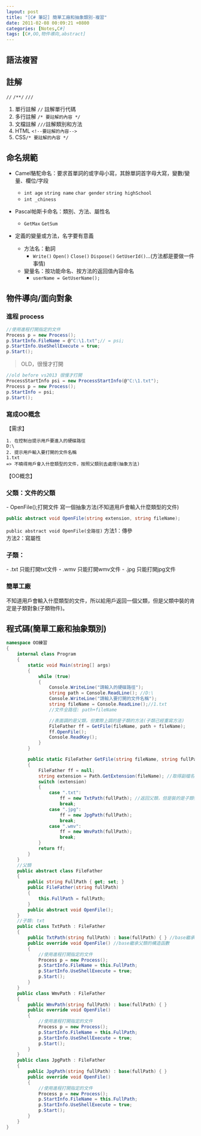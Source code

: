 ```yaml
---
layout: post
title: "[C# 筆記] 簡單工廠和抽象類別-複習"
date: 2011-02-08 00:09:21 +0800
categories: [Notes,C#]
tags: [C#,OO,物件導向,abstract]
---
```


## 語法複習
## 註解
`//` `/**/` `///`
1. 單行註解 `//` 註解單行代碼
2. 多行註解 `/* 要註解的內容 */`
3. 文檔註解 `///`註解類別和方法
4. HTML `<!--要註解的內容-->`
5. CSS`/* 要註解的內容 */`

## 命名規範
- Camel駱駝命名：要求首單詞的或字母小寫，其餘單詞首字母大寫，變數/變量、欄位/字段
    - `int age` `string name` `char gender` `string highSchool` 
    - `int _chiness`
- Pascal帕斯卡命名：類別、方法、屬性名
    - `GetMax` `GetSum`

- 定義的變量或方法，名字要有意義
    - 方法名：動詞
        - `Write()` `Open()` `Close()` `Dispose()` `GetUserId()`...(方法都是要做一件事情)
    - 變量名：按功能命名、按方法的返回值內容命名
        - `userName = GetUserName();`

## 物件導向/面向對象

### 進程 process
```c#
//使用進程打開指定的文件
Process p = new Process();
p.StartInfo.FileName = @"C:\1.txt";// = psi;
p.StartInfo.UseShellExecute = true;
p.Start();
```

> OLD，很慢才打開
```c#
//old before vs2013 很慢才打開
ProcessStartInfo psi = new ProcessStartInfo(@"C:\1.txt");
Process p = new Process();
p.StartInfo = psi;
p.Start();
```

### 寫成OO概念
【需求】

```
1. 在控制台提示用戶要進入的硬碟路徑
D:\
2. 提示用戶輸入要打開的文件名稱
1.txt
=> 不曉得用戶會入什麼類型的文件，按照父類別去處理(抽象方法)
```

【OO概念】
<h3>父類：文件的父類</h3>
- OpenFile();打開文件
寫一個抽象方法(不知道用戶會輸入什麼類型的文件)  

```c#
public abstract void OpenFile(string extension, string fileName);
```

`public abstract void OpenFile(全路徑)` 
方法1：傳參  
方法2：寫屬性  


<h3>子類：</h3>
- .txt 只能打開txt文件
- .wmv 只能打開wmv文件
- .jpg 只能打開jpg文件

<h3>簡單工廠</h3>
不知道用戶會輸入什麼類型的文件，所以給用戶返回一個父類，但是父類中裝的肯定是子類對象(子類物件)。

## 程式碼(簡單工廠和抽象類別)

```c#
namespace OO練習
{
    internal class Program
    {
        static void Main(string[] args)
        {
            while (true)
            {
                Console.WriteLine("請輸入的硬碟路徑");
                string path = Console.ReadLine(); //D:\
                Console.WriteLine("請輸入要打開的文件名稱");
                string fileName = Console.ReadLine();//1.txt
                //文件全路徑: path+fileName

                //表面調的是父類，但實際上調的是子類的方法(子類己經重寫方法)
                FileFather ff = GetFile(fileName, path + fileName);
                ff.OpenFile();
                Console.ReadKey();
            }
        }

        public static FileFather GetFile(string fileName, string fullPath)
        {
            FileFather ff = null;
            string extension = Path.GetExtension(fileName); //取得副檔名
            switch (extension)
            {
                case ".txt":
                    ff = new TxtPath(fullPath); //返回父類，但是裝的是子類物件
                    break;
                case ".jpg":
                    ff = new JpgPath(fullPath);
                    break;
                case ".wmv":
                    ff = new WmvPath(fullPath);
                    break;
            }
            return ff;
        }
    }
    //父類
    public abstract class FileFather
    {
        public string FullPath { get; set; }
        public FileFather(string fullPath)
        {
            this.FullPath = fullPath;
        }
        public abstract void OpenFile();
    }
    //子類: txt
    public class TxtPath : FileFather
    {
        public TxtPath(string fullPath) : base(fullPath) { } //base繼承父類的構造函數
        public override void OpenFile() //base繼承父類的構造函數
        {
            //使用進程打開指定的文件
            Process p = new Process();
            p.StartInfo.FileName = this.FullPath;
            p.StartInfo.UseShellExecute = true;
            p.Start();
        }
    }
    public class WmvPath : FileFather
    {
        public WmvPath(string fullPath) : base(fullPath) { }
        public override void OpenFile()
        {
            //使用進程打開指定的文件
            Process p = new Process();
            p.StartInfo.FileName = this.FullPath;
            p.StartInfo.UseShellExecute = true;
            p.Start();
        }
    }
    public class JpgPath : FileFather
    {
        public JpgPath(string fullPath) : base(fullPath) { }
        public override void OpenFile()
        {
            //使用進程打開指定的文件
            Process p = new Process();
            p.StartInfo.FileName = this.FullPath;
            p.StartInfo.UseShellExecute = true;
            p.Start();
        }
    }
}
```